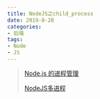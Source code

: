 ```yaml
---
title: NodeJS之child_process
date: 2019-8-28
categories: 
- 后端
tags: 
- Node
- JS
---
```




> [Node.js 的进程管理](https://blog.shenfq.com/2018/node-js-%E7%9A%84%E8%BF%9B%E7%A8%8B%E7%AE%A1%E7%90%86/)
> 
> [NodeJS多进程](https://geekdaxue.co/read/baiyueguang-rfnbu@tr4d0i/efoxkb)
